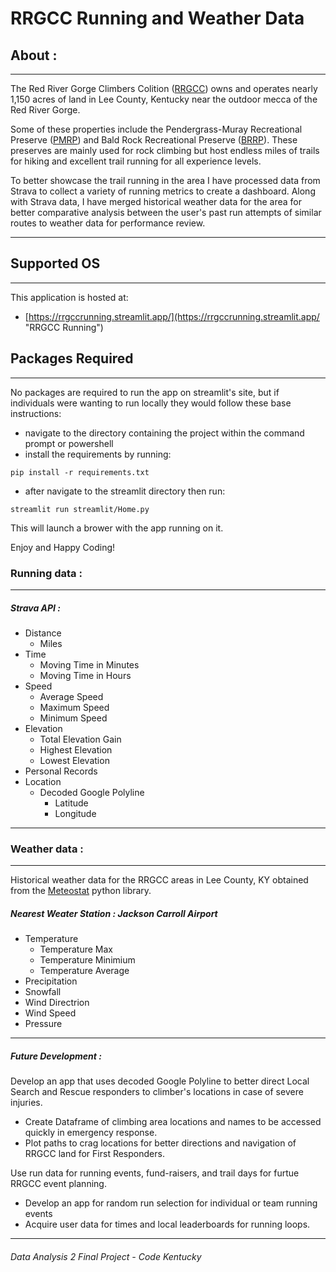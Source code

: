 
# RRGCC Running and Weather Data

## About :

---

The Red River Gorge Climbers Colition ([RRGCC](https://rrgcc.org/)) owns and operates nearly 1,150 acres of land in Lee County, Kentucky near the outdoor mecca of the Red River Gorge.

Some of these properties include the Pendergrass-Muray Recreational Preserve ([PMRP](https://rrgcc.org/rrg-info/pmrp/)) and Bald Rock Recreational Preserve ([BRRP](https://rrgcc.org/rrg-info/brrp/)). These preserves are mainly used for rock climbing but host endless miles of trails for hiking and excellent trail running for all experience levels.

To better showcase the trail running in the area I have processed data from Strava to collect a variety of running metrics to create a dashboard. Along with Strava data, I have merged historical weather data for the area for better comparative analysis between the user's past run attempts of similar routes to weather data for performance review.

---

## Supported OS

---

This application is hosted at:

* [https://rrgccrunning.streamlit.app/](https://rrgccrunning.streamlit.app/ "RRGCC Running")

## Packages Required

---

No packages are required to run the app on streamlit's site, but if individuals were wanting to run locally they would follow these base instructions: 

* navigate to the directory containing the project within the command prompt or powershell
* install the requirements by running:

```shell
pip install -r requirements.txt
```

* after navigate to the streamlit directory then run:

```shell
streamlit run streamlit/Home.py
```

This will launch a brower with the app running on it.

Enjoy and Happy Coding!

### Running data :

---

##### Strava API :

* Distance
  * Miles
* Time
  * Moving Time in Minutes
  * Moving Time in Hours
* Speed
  * Average Speed
  * Maximum Speed
  * Minimum Speed
* Elevation
  * Total Elevation Gain
  * Highest Elevation
  * Lowest Elevation
* Personal Records
* Location
  * Decoded Google Polyline
    * Latitude
    * Longitude

---

### Weather data :

---

Historical weather data for the RRGCC areas in Lee County, KY obtained from the [Meteostat](https://dev.meteostat.net/ "Meteostat Dev Page") python library.

##### Nearest Weater Station : Jackson Carroll Airport

* Temperature
  * Temperature Max
  * Temperature Minimium
  * Temperature Average
* Precipitation
* Snowfall
* Wind Directrion
* Wind Speed
* Pressure

---

##### Future Development :

Develop an app that uses decoded Google Polyline to better direct Local Search and Rescue responders to climber's locations in case of severe injuries.

* Create Dataframe of climbing area locations and names to be accessed quickly in emergency response.
* Plot paths to crag locations for better directions and navigation of RRGCC land for First Responders.

Use run data for running events, fund-raisers, and trail days for furtue RRGCC event planning.

* Develop an app for random run selection for individual or team running events
* Acquire user data for times and local leaderboards for running loops.

---

###### Data Analysis 2 Final Project - Code Kentucky
